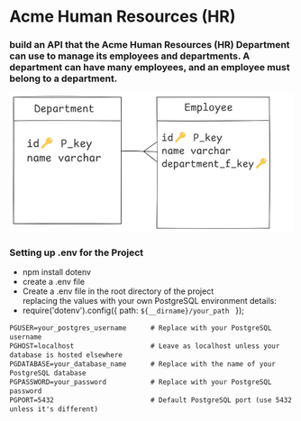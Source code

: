 #  Acme Human Resources (HR) 
###  build an API that the Acme Human Resources (HR) Department can use to manage its employees and departments. A department can have many employees, and an employee must belong to a department.


![alt text](img/image.png)

### Setting up .env for the Project
- npm install dotenv
- create a .env file
- Create a .env file in the root directory of the project <br> 
  replacing the values with your own PostgreSQL environment details: 
- require('dotenv').config({ path: `${__dirname}/your_path ` });

```
PGUSER=your_postgres_username      # Replace with your PostgreSQL username
PGHOST=localhost                   # Leave as localhost unless your database is hosted elsewhere
PGDATABASE=your_database_name      # Replace with the name of your PostgreSQL database
PGPASSWORD=your_password           # Replace with your PostgreSQL password
PGPORT=5432                        # Default PostgreSQL port (use 5432 unless it's different)
```

